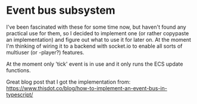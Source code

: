 # Event bus subsystem

I've been fascinated with these for some time now, but haven't found any practical use for them,
so I decided to implement one (or rather copypaste an implementation) and figure out what to use
it for later on. At the moment I'm thinking of wiring it to a backend with socket.io to enable
all sorts of multiuser (or -player?) features.

At the moment only 'tick' event is in use and it only runs the ECS update functions.

Great blog post that I got the implementation from: https://www.thisdot.co/blog/how-to-implement-an-event-bus-in-typescript/
